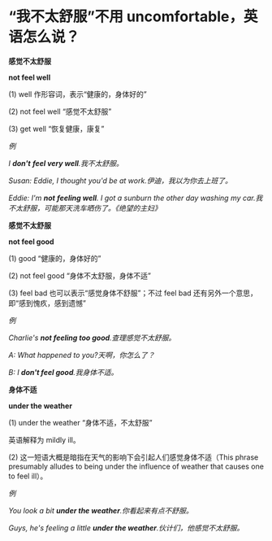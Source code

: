 # “我不太舒服”不用 uncomfortable，英语怎么说？

**感觉不太舒服**

**not feel well**

(1) well 作形容词，表示“健康的，身体好的”

(2) not feel well “感觉不太舒服”

(3) get well “恢复健康，康复”

_例_

_I **don't** **feel very well**.我不太舒服。_

_Susan: Eddie, I thought you'd be at work.伊迪，我以为你去上班了。_

_Eddie: I'm **not** **feeling well**. I got a sunburn the other day washing my car.我不太舒服，可能那天洗车晒伤了。《绝望的主妇》_

**感觉不太舒服**

**not feel good**

(1) good “健康的，身体好的”

(2) not feel good “身体不太舒服，身体不适”

(3) feel bad 也可以表示“感觉身体不舒服”；不过 feel bad 还有另外一个意思，即“感到愧疚，感到遗憾”

_例_

_Charlie's **not feeling too good**.查理感觉不太舒服。_

_A: What happened to you?天啊，你怎么了？_

_B: I **don't feel good**.我身体不适。_

**身体不适**

**under the weather**

(1) under the weather “身体不适，不太舒服”

英语解释为 mildly ill。

(2) 这一短语大概是暗指在天气的影响下会引起人们感觉身体不适（This phrase presumably alludes to being under the influence of weather that causes one to feel ill）。

_例_

_You look a bit **under the weather**.你看起来有点不舒服。_

_Guys, he's feeling a little **under the weather**.伙计们，他感觉不太舒服。_
